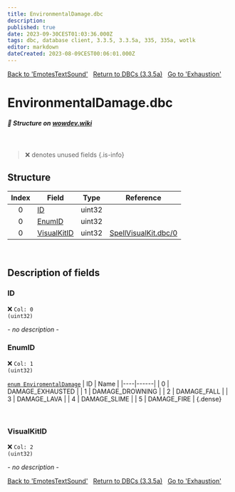 ```yaml
---
title: EnvironmentalDamage.dbc
description:
published: true
date: 2023-09-30CEST01:03:36.000Z
tags: dbc, database client, 3.3.5, 3.3.5a, 335, 335a, wotlk
editor: markdown
dateCreated: 2023-08-09CEST00:06:01.000Z
---
```

<a href="https://trinitycore.info/files/DBC/335/emotestextsound" class="mt-5 v-btn v-btn--depressed v-btn--flat v-btn--outlined theme--light v-size--default darkblue--text text--lighten-3"><span class="v-btn__content"><i aria-hidden="true" class="v-icon notranslate v-icon--left mdi mdi-arrow-left theme--light"></i><span>Back to 'EmotesTextSound'</span></span></a>&nbsp;&nbsp;&nbsp;<a href="https://trinitycore.info/files/DBC/335/DBC" class="mt-5 v-btn v-btn--depressed v-btn--flat v-btn--outlined theme--light v-size--default darkblue--text text--lighten-3"><span class="v-btn__content"><i aria-hidden="true" class="v-icon notranslate v-icon--left mdi mdi-home-outline theme--light"></i><span>Return to DBCs (3.3.5a)</span></span></a>&nbsp;&nbsp;&nbsp;<a href="https://trinitycore.info/files/DBC/335/exhaustion" class="mt-5 v-btn v-btn--depressed v-btn--flat v-btn--outlined theme--light v-size--default darkblue--text text--lighten-3"><span class="v-btn__content"><span>Go to 'Exhaustion'</span><i aria-hidden="true" class="v-icon notranslate v-icon--right mdi mdi-arrow-right theme--light"></i></span></a>

# EnvironmentalDamage.dbc
##### :pencil: Structure on [wowdev.wiki](https://wowdev.wiki/DB/EnvironmentalDamage)
&nbsp;

> :x: denotes unused fields
{.is-info}


## Structure

| Index | Field | Type | Reference |
| :---: | --- | :---: | --- |
| 0 | [ID](#id-alt) | uint32 |  |
| 0 | [EnumID](#enumid) | uint32 |  |
| 0 | [VisualKitID](#visualkitid) | uint32 | [SpellVisualKit.dbc/0](/files/DBC/335/spellvisualkit#id-alt) |
&nbsp;
## Description of fields

### ID <!-- {#id-alt} -->
:x: <code>Col: 0 (uint32)</code>

*- no description -*
&nbsp;

### EnumID
:x: <code>Col: 1 (uint32)</code>

[`enum EnviromentalDamage`](https://github.com/TrinityCore/TrinityCore/blob/3.3.5/src/server/game/Entities/Player/Player.h#L676-L685)
| ID | Name |
|----|------|
| 0 | DAMAGE_EXHAUSTED |
| 1 | DAMAGE_DROWNING |
| 2 | DAMAGE_FALL |
| 3 | DAMAGE_LAVA |
| 4 | DAMAGE_SLIME |
| 5 | DAMAGE_FIRE |
{.dense}

&nbsp;

### VisualKitID
:x: <code>Col: 2 (uint32)</code>

*- no description -*
&nbsp;

<a href="https://trinitycore.info/files/DBC/335/emotestextsound" class="mt-5 v-btn v-btn--depressed v-btn--flat v-btn--outlined theme--light v-size--default darkblue--text text--lighten-3"><span class="v-btn__content"><i aria-hidden="true" class="v-icon notranslate v-icon--left mdi mdi-arrow-left theme--light"></i><span>Back to 'EmotesTextSound'</span></span></a>&nbsp;&nbsp;&nbsp;<a href="https://trinitycore.info/files/DBC/335/DBC" class="mt-5 v-btn v-btn--depressed v-btn--flat v-btn--outlined theme--light v-size--default darkblue--text text--lighten-3"><span class="v-btn__content"><i aria-hidden="true" class="v-icon notranslate v-icon--left mdi mdi-home-outline theme--light"></i><span>Return to DBCs (3.3.5a)</span></span></a>&nbsp;&nbsp;&nbsp;<a href="https://trinitycore.info/files/DBC/335/exhaustion" class="mt-5 v-btn v-btn--depressed v-btn--flat v-btn--outlined theme--light v-size--default darkblue--text text--lighten-3"><span class="v-btn__content"><span>Go to 'Exhaustion'</span><i aria-hidden="true" class="v-icon notranslate v-icon--right mdi mdi-arrow-right theme--light"></i></span></a>
